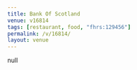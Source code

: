 ```yaml
---
title: Bank Of Scotland
venue: v16814
tags: [restaurant, food, "fhrs:129456"]
permalink: /v/16814/
layout: venue
---
```

null